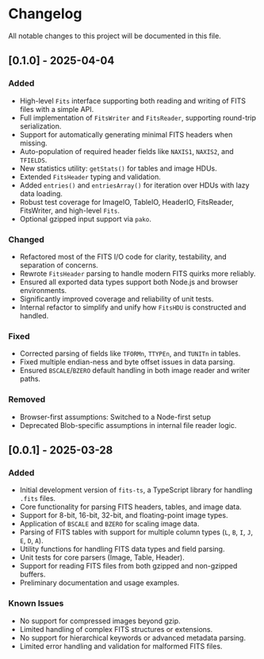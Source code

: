 # Changelog

All notable changes to this project will be documented in this file.

## [0.1.0] - 2025-04-04

### Added
- High-level `Fits` interface supporting both reading and writing of FITS files with a simple API.
- Full implementation of `FitsWriter` and `FitsReader`, supporting round-trip serialization.
- Support for automatically generating minimal FITS headers when missing.
- Auto-population of required header fields like `NAXIS1`, `NAXIS2`, and `TFIELDS`.
- New statistics utility: `getStats()` for tables and image HDUs.
- Extended `FitsHeader` typing and validation.
- Added `entries()` and `entriesArray()` for iteration over HDUs with lazy data loading.
- Robust test coverage for ImageIO, TableIO, HeaderIO, FitsReader, FitsWriter, and high-level `Fits`.
- Optional gzipped input support via `pako`.

### Changed
- Refactored most of the FITS I/O code for clarity, testability, and separation of concerns.
- Rewrote `FitsHeader` parsing to handle modern FITS quirks more reliably.
- Ensured all exported data types support both Node.js and browser environments.
- Significantly improved coverage and reliability of unit tests.
- Internal refactor to simplify and unify how `FitsHDU` is constructed and handled.

### Fixed
- Corrected parsing of fields like `TFORMn`, `TTYPEn`, and `TUNITn` in tables.
- Fixed multiple endian-ness and byte offset issues in data parsing.
- Ensured `BSCALE`/`BZERO` default handling in both image reader and writer paths.

### Removed
- Browser-first assumptions: Switched to a Node-first setup
- Deprecated Blob-specific assumptions in internal file reader logic.



## [0.0.1] - 2025-03-28
### Added
- Initial development version of `fits-ts`, a TypeScript library for handling `.fits` files.
- Core functionality for parsing FITS headers, tables, and image data.
- Support for 8-bit, 16-bit, 32-bit, and floating-point image types.
- Application of `BSCALE` and `BZERO` for scaling image data.
- Parsing of FITS tables with support for multiple column types (`L`, `B`, `I`, `J`, `E`, `D`, `A`).
- Utility functions for handling FITS data types and field parsing.
- Unit tests for core parsers (Image, Table, Header).
- Support for reading FITS files from both gzipped and non-gzipped buffers.
- Preliminary documentation and usage examples.

### Known Issues
- No support for compressed images beyond gzip.
- Limited handling of complex FITS structures or extensions.
- No support for hierarchical keywords or advanced metadata parsing.
- Limited error handling and validation for malformed FITS files.
